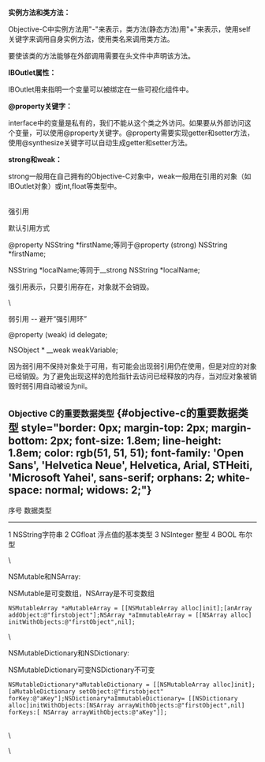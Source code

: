 <div>

**实例方法和类方法：**

Objective-C中实例方法用"-"来表示，类方法(静态方法)用"+"来表示，使用self关键字来调用自身实例方法，使用类名来调用类方法。

要使该类的方法能够在外部调用需要在头文件中声明该方法。

**IBOutlet属性：**

IBOutlet用来指明一个变量可以被绑定在一些可视化组件中。

**@property关键字：**

interface中的变量是私有的，我们不能从这个类之外访问。如果要从外部访问这个变量，可以使用@property关键字。@property需要实现getter和setter方法，使用@synthesize关键字可以自动生成getter和setter方法。

**strong和weak：**

strong一般用在自己拥有的Objective-C对象中，weak一般用在引用的对象（如IBOutlet对象）或int,float等类型中。

\
强引用

默认引用方式

@property NSString \*firstName;等同于@property (strong) NSString
\*firstName;

NSString \*localName;等同于\_\_strong NSString \*localName;

强引用表示，只要引用存在，对象就不会销毁。

\

弱引用 -- 避开“强引用环”

@property (weak) id delegate;

NSObject \* \_\_weak weakVariable;

因为弱引用不保持对象处于可用，有可能会出现弱引用仍在使用，但是对应的对象已经销毁。为了避免出现这样的危险指针去访问已经释放的内存，当对应对象被销毁时弱引用自动被设为nil。

<span style="font-size: 17px;">Objective C的重要数据类型</span> {#objective-c的重要数据类型 style="border: 0px; margin-top: 2px; margin-bottom: 2px; font-size: 1.8em; line-height: 1.8em; color: rgb(51, 51, 51); font-family: 'Open Sans', 'Helvetica Neue', Helvetica, Arial, STHeiti, 'Microsoft Yahei', sans-serif; orphans: 2; white-space: normal; widows: 2;"}
---------------------------------------------------------------

  序号   数据类型
  ------ --------------------------
  1      NSString字符串
  2      CGfloat 浮点值的基本类型
  3      NSInteger 整型
  4      BOOL 布尔型

\

NSMutable和NSArray:

NSMutable是可变数组，NSArray是不可变数组

``` {.prettyprint .linenums .prettyprinted style=""}
NSMutableArray *aMutableArray = [[NSMutableArray alloc]init];[anArray addObject:@"firstobject"];NSArray *aImmutableArray = [[NSArray alloc] initWithObjects:@"firstObject",nil];
```

\

NSMutableDictionary和NSDictionary:

NSMutableDictionary可变NSDictionary不可变

``` {.prettyprint .linenums .prettyprinted style=""}
NSMutableDictionary*aMutableDictionary = [[NSMutableArray alloc]init];[aMutableDictionary setObject:@"firstobject" forKey:@"aKey"];NSDictionary*aImmutableDictionary= [[NSDictionary alloc]initWithObjects:[NSArray arrayWithObjects:@"firstObject",nil] forKeys:[ NSArray arrayWithObjects:@"aKey"]];
```

\
\

\

</div>
